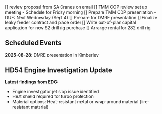 [] review proposal from SA Cranes on email
[] TMM COP review set up meeting - Schedule for Friday morning
[] Prepare TMM COP presentation - DUE: Next Wednesday (Sept 4)
[] Prepare for DMRE presentation
[] Finalize leaky feeder contract and place order
[] Write out-of-plan capital application for new S2 drill rig purchase
[] Arrange rental for 282 drill rig

## Scheduled Events

**2025-08-28**: DMRE presentation in Kimberley

## HD54 Engine Investigation Update

**Latest findings from EDG:**
- Engine investigator jet stop issue identified
- Heat shield required for turbo protection
- Material options: Heat-resistant metal or wrap-around material (fire-resistant material)